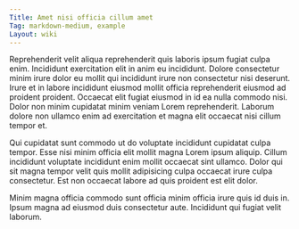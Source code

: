 ```yaml
---
Title: Amet nisi officia cillum amet
Tag: markdown-medium, example
Layout: wiki
---
```

Reprehenderit velit aliqua reprehenderit quis laboris ipsum fugiat culpa enim. Incididunt exercitation elit in anim eu incididunt. Dolore consectetur minim irure dolor eu mollit qui incididunt irure non consectetur nisi deserunt. Irure et in labore incididunt eiusmod mollit officia reprehenderit eiusmod ad proident proident. Occaecat elit fugiat eiusmod in id ea nulla commodo nisi. Dolor non minim cupidatat minim veniam Lorem reprehenderit. Laborum dolore non ullamco enim ad exercitation et magna elit occaecat nisi cillum tempor et.

Qui cupidatat sunt commodo ut do voluptate incididunt cupidatat culpa tempor. Esse nisi minim officia elit mollit magna Lorem ipsum aliquip. Cillum incididunt voluptate incididunt enim mollit occaecat sint ullamco. Dolor qui sit magna tempor velit quis mollit adipisicing culpa occaecat irure culpa consectetur. Est non occaecat labore ad quis proident est elit dolor.

Minim magna officia commodo sunt officia minim officia irure quis id duis in. Ipsum magna ad eiusmod duis consectetur aute. Incididunt qui fugiat velit laborum.